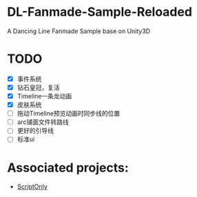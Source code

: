 # DL-Fanmade-Sample-Reloaded

A Dancing Line Fanmade Sample base on Unity3D

# TODO

- [x] 事件系统
- [x] 钻石皇冠，复活
- [x] Timeline一条龙动画
- [x] 皮肤系统
- [ ] 拖动Timeline预览动画时同步线的位置
- [ ] arc铺面文件转路线
- [ ] 更好的引导线
- [ ] 标准ui

# Associated projects: 
- [ScriptOnly](https://github.com/dogdie233/DancingLineFMSample-ScriptOnly)
